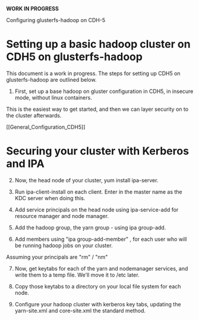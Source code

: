 **WORK IN PROGRESS**

Configuring glusterfs-hadoop on CDH-5

# Setting up a basic hadoop cluster on CDH5 on glusterfs-hadoop #

This document is a work in progress.  The steps for setting up CDH5 on glusterfs-hadoop are outlined below. 

1) First, set up a base hadoop on gluster configuration in CDH5, in insecure mode, without linux containers. 

This is the easiest way to get started, and then we can layer security on to the cluster afterwards.

[[General_Configuration_CDH5]]

# Securing your cluster with Kerberos and IPA # 

2) Now, the head node of your cluster, yum install ipa-server.

3) Run ipa-client-install on each client.  Enter in the master name as the KDC server when doing this. 

4) Add service principals on the head node using ipa-service-add for resource manager and node manager.

5) Add the hadoop group, the yarn group - using ipa group-add.

6) Add members using "ipa group-add-member" , for each user who will be running hadoop jobs on your cluster.  

Assuming your principals are "rm" / "nm"

7) Now, get keytabs for each of the yarn and nodemanager services, and write them to a temp file.  We'll move it to /etc later.

8) Copy those keytabs to a directory on your local file system for each node.  

9) Configure your hadoop cluster with kerberos key tabs, updating the yarn-site.xml and core-site.xml the standard method.